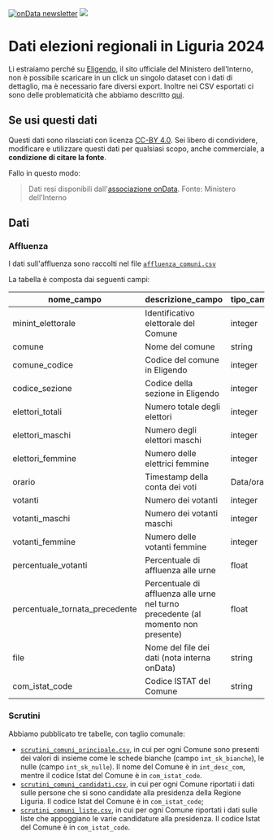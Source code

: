 <a href="https://ondata.substack.com/"><img src="https://img.shields.io/badge/%F0%9F%93%9A-onData%20newsletter-3794ff" alt="onData newsletter"/></a> <a href="https://datibenecomune.substack.com/about"><img src="https://img.shields.io/badge/%F0%9F%99%8F-%23datiBeneComune-%23cc3232"/></a>



# Dati elezioni regionali in Liguria 2024

Li estraiamo perché su [Eligendo](https://elezioni.interno.gov.it/risultati/20241027/regionali/votanti/italia/07), il sito ufficiale del Ministero dell'Interno, non è possibile scaricare in un click un singolo dataset con i dati di dettaglio, ma è necessario fare diversi export. Inoltre nei CSV esportati ci sono delle problematicità che abbiamo descritto [qui](https://x.com/ondatait/status/1850497807481721189).


## Se usi questi dati

Questi dati sono rilasciati con licenza [CC-BY 4.0](https://creativecommons.org/licenses/by/4.0/deed.it). Sei libero di condividere, modificare e utilizzare questi dati per qualsiasi scopo, anche commerciale, a **condizione di citare la fonte**.

Fallo in questo modo:

> Dati resi disponibili dall'[associazione onData](https://github.com/ondata/elezioni_regionali_liguria_2024). Fonte: Ministero dell'Interno

## Dati

### Affluenza

I dati sull'affluenza sono raccolti nel file [`affluenza_comuni.csv`](dati/affluenza_comuni.csv)

La tabella è composta dai seguenti campi:

| **nome_campo** | **descrizione_campo** | **tipo_campo** | **esempio** |
| --- | --- | --- | --- |
| minint_elettorale | Identificativo elettorale del Comune | integer | 1070370010 |
| comune | Nome del comune | string | AIROLE |
| comune_codice | Codice del comune in Eligendo | integer | 10 |
| codice_sezione | Codice della sezione in Eligendo | integer | 1 |
| elettori_totali | Numero totale degli elettori | integer | 262 |
| elettori_maschi | Numero degli elettori maschi | integer | 147 |
| elettori_femmine | Numero delle elettrici femmine | integer | 115 |
| orario | Timestamp della conta dei voti | Data/ora | 20241027120000 |
| votanti | Numero dei votanti | integer | 45 |
| votanti_maschi | Numero dei votanti maschi | integer | 20 |
| votanti_femmine | Numero delle votanti femmine | integer | 25 |
| percentuale_votanti | Percentuale di affluenza alle urne | float | 17.18 |
| percentuale_tornata_precedente | Percentuale di affluenza alle urne nel turno precedente (al momento non presente) | float |  |
| file | Nome del file dei dati (nota interna onData) | string | affluenza_comune_037_0010 |
| com_istat_code | Codice ISTAT del Comune | string | 008001 |

### Scrutini

Abbiamo pubblicato tre tabelle, con taglio comunale:

- [`scrutini_comuni_principale.csv`](dati/scrutini_comuni_principale.csv), in cui per ogni Comune sono presenti dei valori di insieme come le schede bianche (campo `int_sk_bianche`), le nulle (campo `int_sk_nulle`). Il nome del Comune è in `int_desc_com`, mentre il codice Istat del Comune è in `com_istat_code`.
- [`scrutini_comuni_candidati.csv`](dati/scrutini_comuni_candidati.csv), in cui per ogni Comune riportati i dati sulle persone che si sono candidate alla presidenza della Regione Liguria. Il codice Istat del Comune è in `com_istat_code`;
- [`scrutini_comuni_liste.csv`](dati/scrutini_comuni_liste.csv), in cui per ogni Comune riportati i dati sulle liste che appoggiano le varie candidature alla presidenza. Il codice Istat del Comune è in `com_istat_code`.
